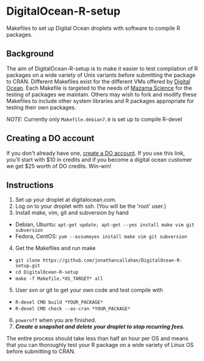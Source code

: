 # DigitalOcean-R-setup

Makefiles to set up Digital Ocean droplets with software to compile R packages.

## Background

The aim of DigitalOcean-R-setup is to make it easier to test compilation of R packages on a wide variety of Unix variants
before submitting the package to CRAN. Different Makefiles exist for the different VMs offered by
[Digital Ocean](http://digitalocean.com). Each Makefile is targeted to the needs of
[Mazama Science](http://mazamascience.com) for the testing of packages we maintain.
Others may wish to fork and modify these Makefiles to include other system libraries and R packages appropriate for testing their own packages.

*NOTE:* Currently only `Makefile.debian7.0` is set up to compile R-devel

## Creating a DO account

If you don't already have one, [create a DO account](www.digitalocean.com/?refcode=b34e83c1ff12). If you use this link, you'll start with $10 in credits and if you become a digital ocean customer we get $25 worth of DO credits. Win-win!

## Instructions

1. Set up your droplet at digitalocean.com.
2. Log on to your droplet with ssh. (You will be the 'root' user.)
3. Install make, vim, git and subversion by hand
  * Debian, Ubuntu: `apt-get update; apt-get --yes install make vim git subversion`
  * Fedora, CentOS: `yum --assumeyes install make vim git subversion`
4. Get the Makefiles and run make
  * `git clone https://github.com/jonathancallahan/DigitalOcean-R-setup.git`
  * `cd DigitalOcean-R-setup`
  * `make -f Makefile.*OS_TARGET* all`
5. User svn or git to get your own code and test compile with
  * `R-devel CMD build *YOUR_PACKAGE*`
  * `R-devel CMD check --as-cran *YOUR_PACKAGE*`
6. `poweroff` when you are finished.
7. __*Create a snapshot and delete your droplet to stop recurring fees.*__

The entire process should take less than half an hour per OS and means that you can thoroughly test your R package on a wide variety of Linux OS before submitting to CRAN.
